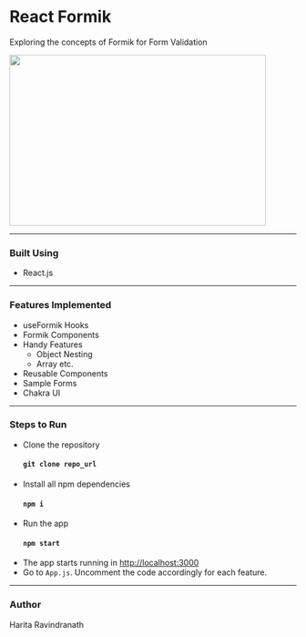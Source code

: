 # React Formik
Exploring the concepts of Formik for Form Validation

<img src="https://miro.medium.com/max/1400/1*glGIv2JMnHXeFw5w9CTRLg.jpeg" width="450" height="300">

---
### Built Using
- React.js
---
### Features Implemented
- useFormik Hooks
- Formik Components
- Handy Features
   - Object Nesting
   - Array etc.
- Reusable Components
- Sample Forms
- Chakra UI
---
### Steps to Run
- Clone the repository
  #### `git clone repo_url`
- Install all npm dependencies
  #### `npm i` 
- Run the app 
  #### `npm start` 
- The app starts running in <http://localhost:3000>
- Go to ``App.js``. Uncomment the code accordingly for each feature.
---
### Author
Harita Ravindranath


